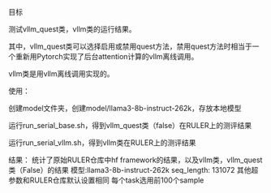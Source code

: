 目标

测试vllm_quest类，vllm类的运行结果。

其中，vllm_quest类可以选择启用或禁用quest方法，禁用quest方法时相当于一个重新用Pytorch实现了后台attention计算的vllm离线调用。

vllm类是用vllm离线调用实现的。



使用：

创建model文件夹，创建model/llama3-8b-instruct-262k，存放本地模型

运行run_serial_base.sh，得到vllm_quest类（false）在RULER上的测评结果

运行run_serial_vllm.sh，得到vllm类在RULER上的测评结果


结果：
统计了原始RULER仓库中hf framework的结果，以及vllm类，vllm_quest类（False）的结果
模型:llama3-8b-instruct-262k 
seq_length: 131072
其他超参数和RULER仓库默认设置相同
每个task选用前100个sample


